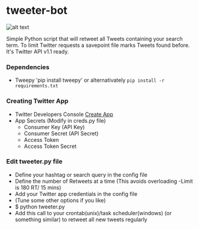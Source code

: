 # tweeter-bot

![alt text](https://img.shields.io/badge/python-3.5-green.svg "Python3.5")

Simple Python script that will retweet all Tweets containing your search term. To limit Twitter requests a savepoint file marks Tweets found before. It's Twitter API v1.1 ready.

### Dependencies
- Tweepy
  'pip install tweepy'
or alternativately `pip install -r requirements.txt`
  
### Creating Twitter App
* Twitter Developers Console [Create App](https://apps.twitter.com/)
* App Secrets (Modify in creds.py file)
  - Consumer Key (API Key)
  - Consumer Secret (API Secret)
  - Access Token
  - Access Token Secret

### Edit tweeter.py file
* Define your hashtag or search query in the config file
* Define the number of Retweets at a time (This avoids overloading -Limit is 180 RT/ 15 mins)
* Add your Twitter app credentials in the config file
* (Tune some other options if you like)
* $ python tweeter.py
* Add this call to your crontab(unix)/task scheduler(windows) (or something similar) to retweet all new tweets regularly
